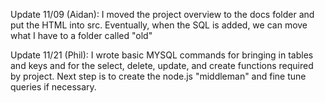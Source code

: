 Update 11/09 (Aidan): I moved the project overview to the docs folder and put the HTML into src. Eventually, when the SQL is added, we can move what I have to a folder called "old"

Update 11/21 (Phil): I wrote basic MYSQL commands for bringing in tables and keys and for the select, delete, update, and create functions required by project. Next step is to create the node.js "middleman" and fine tune queries if necessary.
